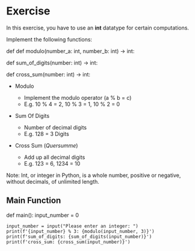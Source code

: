 # Exercise

In this exercise, you have to use an **int** datatype for certain computations.

Implement the following functions:

def def modulo(number_a: int, number_b: int) -> int:

def sum_of_digits(number: int) -> int:

def cross_sum(number: int) -> int:

- Modulo
  - Implement the modulo operator (a % b = c)
  - E.g. 10 % 4 = 2, 10 % 3 = 1, 10 % 2 = 0
  
- Sum Of Digits
  - Number of decimal digits
  - E.g. 128 = 3 Digits
  
- Cross Sum (*Quersumme*)
  - Add up all decimal digits
  - E.g. 123 = 6, 1234 = 10

Note:
Int, or integer in Python, is a whole number, positive or negative, without decimals, of unlimited length.

## Main Function

def main():
    input_number = 0

    input_number = input("Please enter an integer: ")
    print(f'{input_number} % 3: {modulo(input_number, 3)}')
    print(f'sum_of_digits: {sum_of_digits(input_number)}')
    print(f'cross_sum: {cross_sum(input_number)}')
